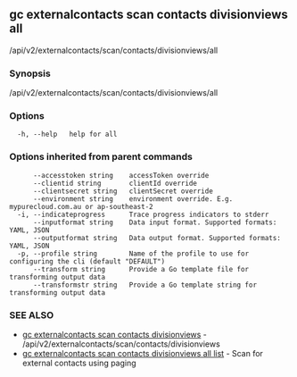 ## gc externalcontacts scan contacts divisionviews all

/api/v2/externalcontacts/scan/contacts/divisionviews/all

### Synopsis

/api/v2/externalcontacts/scan/contacts/divisionviews/all

### Options

```
  -h, --help   help for all
```

### Options inherited from parent commands

```
      --accesstoken string    accessToken override
      --clientid string       clientId override
      --clientsecret string   clientSecret override
      --environment string    environment override. E.g. mypurecloud.com.au or ap-southeast-2
  -i, --indicateprogress      Trace progress indicators to stderr
      --inputformat string    Data input format. Supported formats: YAML, JSON
      --outputformat string   Data output format. Supported formats: YAML, JSON
  -p, --profile string        Name of the profile to use for configuring the cli (default "DEFAULT")
      --transform string      Provide a Go template file for transforming output data
      --transformstr string   Provide a Go template string for transforming output data
```

### SEE ALSO

* [gc externalcontacts scan contacts divisionviews](gc_externalcontacts_scan_contacts_divisionviews.html)	 - /api/v2/externalcontacts/scan/contacts/divisionviews
* [gc externalcontacts scan contacts divisionviews all list](gc_externalcontacts_scan_contacts_divisionviews_all_list.html)	 - Scan for external contacts using paging


